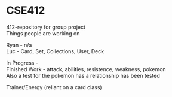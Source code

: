 # CSE412
412-repository for group project <br/>
Things people are working on <br/>

Ryan - n/a <br/>
Luc - Card, Set, Collections, User, Deck <br/>

In Progress - <br/>
Finished Work - attack, abilities, resistence, weakness, pokemon <br/>
Also a test for the pokemon has a relationship has been tested <br/>

Trainer/Energy (reliant on a card class) <br/>


